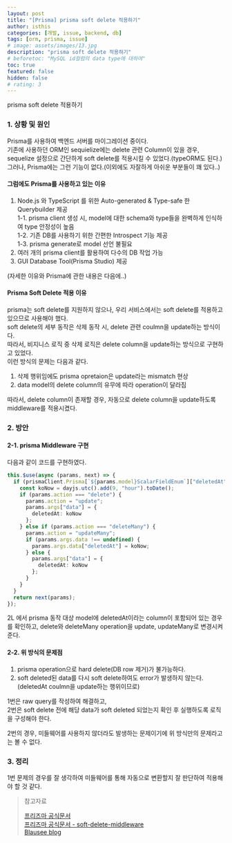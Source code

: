 ```yaml
---
layout: post
title: "[Prisma] prisma soft delete 적용하기"
author: isthis
categories: [개발, issue, backend, db]
tags: [orm, prisma, issue]
# image: assets/images/13.jpg
description: "prisma soft delete 적용하기"
# beforetoc: "MySQL id컬럼의 data type에 대하여"
toc: true
featured: false
hidden: false
# rating: 3
---
```


prisma soft delete 적용하기

### 1. 상황 및 원인

Prisma를 사용하여 백엔드 서버를 마이그레이션 중이다.\
기존에 사용하던 ORM인 sequielize에는 delete 관련 Column이 있을 경우, sequelize 설정으로 간단하게 soft delete를 적용시킬 수 있었다.(typeORM도 된다.)\
그러나, Prisma에는 그런 기능이 없다.(이외에도 자잘하게 아쉬운 부분들이 꽤 있다..)

#### 그럼에도 Prisma를 사용하고 있는 이유

1. Node.js 와 TypeScript 를 위한 Auto-generated & Type-safe 한 Querybuilder 제공\
   1-1. prisma client 생성 시, model에 대한 schema와 type들을 완벽하게 인식하여 type 안정성이 높음\
   1-2. 기존 DB를 사용하기 위한 간편한 Introspect 기능 제공\
   1-3. prisma generate로 model 선언 불필요
2. 여러 개의 prisma client를 활용하여 다수의 DB 작업 가능
3. GUI Database Tool(Prisma Studio) 제공

(자세한 이유와 Prisma에 관한 내용은 다음에..)

#### Prisma Soft Delete 적용 이유

prisma는 soft delete를 지원하지 않으나, 우리 서비스에서는 soft delete를 적용하고 있으므로 사용해야 했다.\
soft delete의 세부 동작은 삭제 동작 시, delete 관련 coulmn을 update하는 방식이다.\
따라서, 비지니스 로직 중 삭제 로직은 delete column을 update하는 방식으로 구현하고 있었다.\
이런 방식의 문제는 다음과 같다.

1. 삭제 행위임에도 prisma opretaion은 update라는 mismatch 현상
2. data model의 delete column의 유무에 따라 operation이 달라짐

따라서, delete column이 존재할 경우, 자동으로 delete column을 update하도록 middleware를 적용시켰다.

### 2. 방안

#### 2-1. prisma Middleware 구현

다음과 같이 코드를 구현하였다.

```typescript
this.$use(async (params, next) => {
  if (prismaClient.Prisma[`${params.model}ScalarFieldEnum`]["deletedAt"]) {
    const koNow = dayjs.utc().add(9, "hour").toDate();
    if (params.action === "delete") {
      params.action = "update";
      params.args["data"] = {
        deletedAt: koNow
      };
    } else if (params.action === "deleteMany") {
      params.action = "updateMany";
      if (params.args.data !== undefined) {
        params.args.data["deletedAt"] = koNow;
      } else {
        params.args["data"] = {
          deletedAt: koNow
        };
      }
    }
  }
  return next(params);
});
```

2L 에서 prisma 동작 대상 model에 deletedAt이라는 column이 포함되어 있는 경우를 확인하고, delete와 deleteMany operation을 update, updateMany로 변경시켜준다.

#### 2-2. 위 방식의 문제점

1. prisma operation으로 hard delete(DB row 제거)가 불가능하다.
2. soft deleted된 data를 다시 soft delete하여도 error가 발생하지 않는다.(deletedAt coulmn을 update하는 행위이므로)

1번은 raw query를 작성하여 해결하고,\
2번은 soft delete 전에 해당 data가 soft deleted 되었는지 확인 후 실행하도록 로직을 구성해야 한다.

2번의 경우, 미들웨어를 사용하지 않더라도 발생하는 문제이기에 위 방식만의 문제라고는 볼 수 없다.

### 3. 정리

1번 문제의 경우를 잘 생각하여 미들웨어를 통해 자동으로 변환할지 잘 판단하여 적용해야 할 것 같다.

> 참고자료
>
> [프리즈마 공식문서](https://www.prisma.io/docs/)\
> [프리즈마 공식문서 - soft-delete-middleware](https://www.prisma.io/docs/concepts/components/prisma-client/middleware/soft-delete-middleware)\
> [Blausee blog](https://wwlee94.github.io/category/blog/performance-comparison-prisma-typeorm/#prisma-%EC%99%80-typeorm-%EC%84%B1%EB%8A%A5-%EB%B9%84%EA%B5%90)
